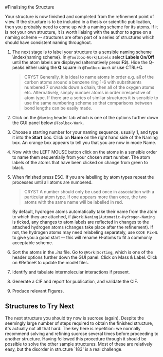 #Finalising the Structure

Your structure is now finished and completed from the refinement point of view. If the structure is to be included in a thesis or scientific publication, then you probably need to come up with a naming scheme for its atoms. If it is not your own structure, it is worth liaising with the author to agree on a naming scheme -- structures are often part of a series of structures which should have consistent naming throughout.

1. The next stage is to label your structure to a sensible naming scheme \index{naming scheme}. In `@Toolbox-Work|Labels` select **Labels On/Off** until the atom labels are displayed (alternatively press **F3**). Hide the Q-peaks either using the **Q** square in `@Toolbox-Work` or use CTRL+Q.

	>CRYST Generally,  it is ideal to name atoms in order e.g. all of the carbon atoms around a benzene ring 1-6 with substituents numbered 7 onwards down a chain, then all of the oxygen atoms etc. Alternatively, simply number atoms in order irrespective of atom type. If there are a series of similar structures it is sensible to use the same numbering scheme so that comparisons between bond lengths can be easily made.

2.	Click on the `@Naming` header tab which is one of the options further down the GUI panel below `@Toolbox-Work`.
3.	Choose a starting number for your naming sequence, usually 1, and type it into the **Start** box. Click on **Name** on the right hand side of the Naming box. An orange box appears to tell you that you are now in mode Name.
4.	Now with the LEFT MOUSE button click on the atoms in a sensible order to name them sequentially from your chosen start number. The atom labels of the atoms that have been clicked on change from green to black.
5.	When finished press ESC. If you are labelling by atom types repeat the processes until all atoms are numbered. 

	>CRYST A number should only be used once in association with a particular atom type. If one appears more than once, the two atoms with the same name will be labelled in red. 

	By default, hydrogen atoms automatically take their name from the atom to which they are attached, if `@Work|Naming|Automatic-Hydrogen-Naming` is ticked, any changes to atom labels are reflected in changes to the attached hydrogen atoms (changes take place after the refinement). If not, the hydrogen atoms may need relabeling separately, use `CODE FixHL` to give you a good start -- this will rename H-atoms to fit a commonly acceptable scheme.
6.	Sort the atoms in the *.ins* file. Go to `@Work|Sorting`, which is one of the header options further down the GUI panel. Click on Mass & Label. Click on £Refine£ to update the model files.
7.	Identify and tabulate intermolecular interactions if present. 
8.	Generate a CIF and report for publication, and validate the CIF. 
9.	Produce relevant Figures.

## Structures to Try Next
The next structure you should try now is sucrose (again). Despite the seemingly large number of steps required to obtain the finished structure, it's actually not all that hard. The key here is repetition: we normally recommend solving and refining sucrose several times before proceeding to another structure. 
Having followed this procedure through it should be possible to solve the other sample structures. Most of these are relatively easy, but the disorder in structure `183' is a real challenge.
